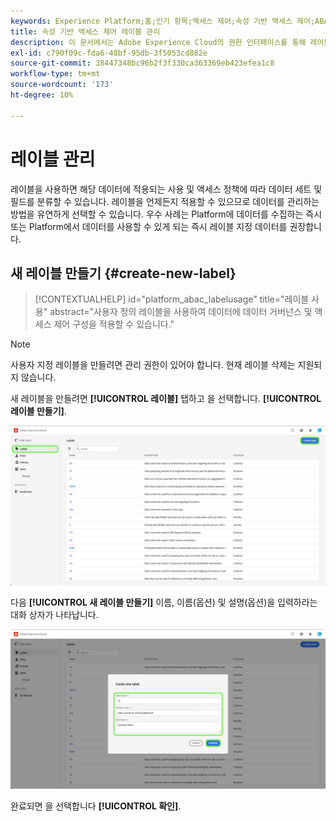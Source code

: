 ```yaml
---
keywords: Experience Platform;홈;인기 항목;액세스 제어;속성 기반 액세스 제어;ABAC
title: 속성 기반 액세스 제어 레이블 관리
description: 이 문서에서는 Adobe Experience Cloud의 권한 인터페이스를 통해 레이블을 관리하는 방법에 대한 정보를 제공합니다
exl-id: c790f09c-fda6-48bf-95db-3f5053cd882e
source-git-commit: 38447348bc96b2f3f330ca363369eb423efea1c8
workflow-type: tm+mt
source-wordcount: '173'
ht-degree: 10%

---
```


# 레이블 관리

레이블을 사용하면 해당 데이터에 적용되는 사용 및 액세스 정책에 따라 데이터 세트 및 필드를 분류할 수 있습니다. 레이블을 언제든지 적용할 수 있으므로 데이터를 관리하는 방법을 유연하게 선택할 수 있습니다. 우수 사례는 Platform에 데이터를 수집하는 즉시 또는 Platform에서 데이터를 사용할 수 있게 되는 즉시 레이블 지정 데이터를 권장합니다.

## 새 레이블 만들기 {#create-new-label}

>[!CONTEXTUALHELP]
>id="platform_abac_labelusage"
>title="레이블 사용"
>abstract="사용자 정의 레이블을 사용하여 데이터에 데이터 거버넌스 및 액세스 제어 구성을 적용할 수 있습니다."

>[!NOTE]
>
>사용자 지정 레이블을 만들려면 관리 권한이 있어야 합니다. 현재 레이블 삭제는 지원되지 않습니다.

새 레이블을 만들려면 **[!UICONTROL 레이블]** 탭하고 을 선택합니다. **[!UICONTROL 레이블 만들기]**.

![flac-new-label](../../images/flac-ui/create-label.png)

다음 **[!UICONTROL 새 레이블 만들기]** 이름, 이름(옵션) 및 설명(옵션)을 입력하라는 대화 상자가 나타납니다.

![new-label-info](../../images/flac-ui/new-label-info.png)

완료되면 을 선택합니다 **[!UICONTROL 확인]**.
